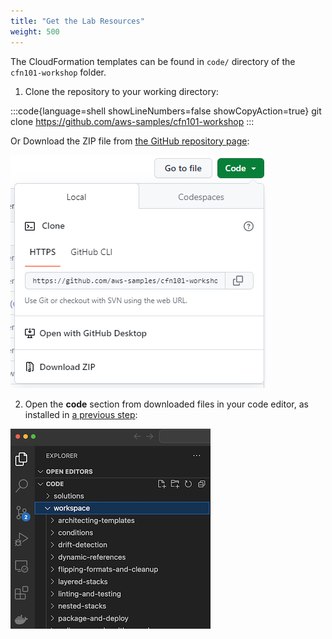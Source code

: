 ```yaml
---
title: "Get the Lab Resources"
weight: 500
---
```


The CloudFormation templates can be found in `code/` directory of the `cfn101-workshop` folder.

1. Clone the repository to your working directory:

:::code{language=shell showLineNumbers=false showCopyAction=true}
git clone https://github.com/aws-samples/cfn101-workshop
:::

Or Download the ZIP file from [the GitHub repository page](https://github.com/aws-samples/cfn101-workshop):

![git-download-png](/static/prerequisites/lab-resources/git-download.png)

2. Open the **code** section from downloaded files in your code editor, as installed in [a previous step](/prerequisites/editor):

![vscode-png](/static/prerequisites/lab-resources/vscode.png)
